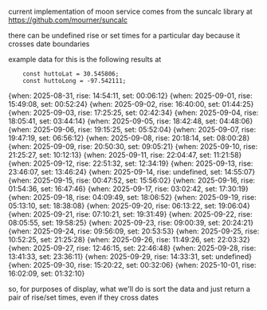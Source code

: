 current implementation of moon service comes from the suncalc library at https://github.com/mourner/suncalc


there can be undefined rise or set times for a particular day because it crosses date boundaries

example data for this is the following results at

		const huttoLat = 30.545806;
		const huttoLong = -97.542111;



{when: 2025-08-31, rise: 14:54:11, set: 00:06:12}
{when: 2025-09-01, rise: 15:49:08, set: 00:52:24}
{when: 2025-09-02, rise: 16:40:00, set: 01:44:25}
{when: 2025-09-03, rise: 17:25:25, set: 02:42:34}
{when: 2025-09-04, rise: 18:05:41, set: 03:44:14}
{when: 2025-09-05, rise: 18:42:48, set: 04:48:06}
{when: 2025-09-06, rise: 19:15:25, set: 05:52:04}
{when: 2025-09-07, rise: 19:47:19, set: 06:56:12}
{when: 2025-09-08, rise: 20:18:14, set: 08:00:28}
{when: 2025-09-09, rise: 20:50:30, set: 09:05:21}
{when: 2025-09-10, rise: 21:25:27, set: 10:12:13}
{when: 2025-09-11, rise: 22:04:47, set: 11:21:58}
{when: 2025-09-12, rise: 22:51:32, set: 12:34:19}
{when: 2025-09-13, rise: 23:46:07, set: 13:46:24}
{when: 2025-09-14, rise: undefined, set: 14:55:07}
{when: 2025-09-15, rise: 00:47:52, set: 15:56:02}
{when: 2025-09-16, rise: 01:54:36, set: 16:47:46}
{when: 2025-09-17, rise: 03:02:42, set: 17:30:19}
{when: 2025-09-18, rise: 04:09:49, set: 18:06:52}
{when: 2025-09-19, rise: 05:13:10, set: 18:38:08}
{when: 2025-09-20, rise: 06:13:22, set: 19:06:04}
{when: 2025-09-21, rise: 07:10:21, set: 19:31:49}
{when: 2025-09-22, rise: 08:05:55, set: 19:58:25}
{when: 2025-09-23, rise: 09:00:39, set: 20:24:21}
{when: 2025-09-24, rise: 09:56:09, set: 20:53:53}
{when: 2025-09-25, rise: 10:52:25, set: 21:25:28}
{when: 2025-09-26, rise: 11:49:26, set: 22:03:32}
{when: 2025-09-27, rise: 12:46:15, set: 22:46:48}
{when: 2025-09-28, rise: 13:41:33, set: 23:36:11}
{when: 2025-09-29, rise: 14:33:31, set: undefined}
{when: 2025-09-30, rise: 15:20:22, set: 00:32:06}
{when: 2025-10-01, rise: 16:02:09, set: 01:32:10}


so, for purposes of display, what we'll do is sort the data and just return a pair of rise/set times, even if they cross dates